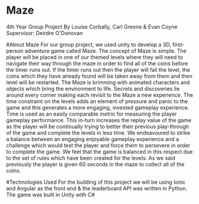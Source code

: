 # Maze

4th Year Group Project
By Louise Corbally, Carl Greene & Evan Coyne
Supervisor: Deirdre O'Donovan

#About Maze
For our group project, we used unity to develop a 3D, first-person adventure game called Maze. The concept of Maze is simple. The player will be placed in one of our themed levels where they will need to navigate their way through the maze in order to find all of the coins before the timer runs out. If the timer runs out then the player will fail the level, the coins which they have already found will be taken away from them and then level will be restarted.
The Maze is brimming with animated characters and objects which bring the environment to life. Secrets and discoveries lie around every corner making each revisit to the Maze a new experience. The time constraint on the levels adds an element of pressure and panic to the game and this generates a more engaging, invested gameplay experience. Time is used as an easily comparable metric for measuring the player gameplay performance. This in-turn increases the replay value of the game as the player will be continually trying to better their previous play-through of the game and complete the levels in less time.
We endeavoured to strike a balance between an engaging enjoyable gameplay experience and a challenge which would test the player and force them to persevere in order to complete the game. We feel that the game is balanced in this respect due to the set of rules which have been created for the levels. As we said previously the player is given 60 seconds in the maze to collect all of the coins.  

#Technologies Used
For the building of this project we will be using Ionic and Angular as the front end & the leaderboard API was written in Python. The game was built in Unity with C#